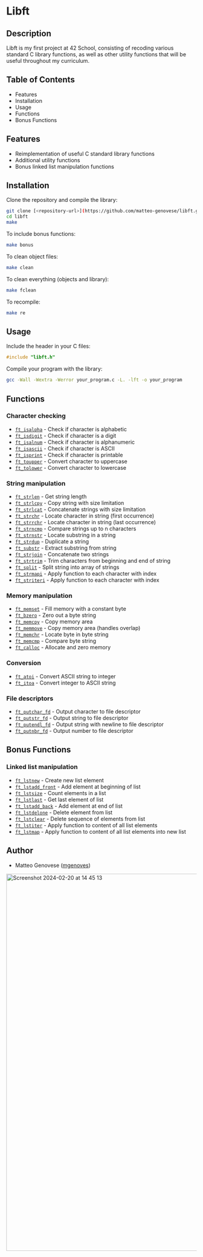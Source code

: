 # Libft

## Description
Libft is my first project at 42 School, consisting of recoding various standard C library functions, as well as other utility functions that will be useful throughout my curriculum.

## Table of Contents
- Features
- Installation
- Usage
- Functions
- Bonus Functions

## Features
- Reimplementation of useful C standard library functions
- Additional utility functions
- Bonus linked list manipulation functions

## Installation
Clone the repository and compile the library:

```bash
git clone [<repository-url>](https://github.com/matteo-genovese/libft.git)
cd libft
make
```

To include bonus functions:
```bash
make bonus
```

To clean object files:
```bash
make clean
```

To clean everything (objects and library):
```bash
make fclean
```

To recompile:
```bash
make re
```

## Usage
Include the header in your C files:
```c
#include "libft.h"
```

Compile your program with the library:
```bash
gcc -Wall -Wextra -Werror your_program.c -L. -lft -o your_program
```

## Functions

### Character checking
- [`ft_isalpha`](libft/ft_isalpha.c ) - Check if character is alphabetic
- [`ft_isdigit`](libft/ft_isdigit.c ) - Check if character is a digit
- [`ft_isalnum`](libft/ft_isalnum.c ) - Check if character is alphanumeric
- [`ft_isascii`](libft/ft_isascii.c ) - Check if character is ASCII
- [`ft_isprint`](libft/ft_isprint.c ) - Check if character is printable
- [`ft_toupper`](libft/ft_toupper.c ) - Convert character to uppercase
- [`ft_tolower`](libft/ft_tolower.c ) - Convert character to lowercase

### String manipulation
- [`ft_strlen`](libft/ft_strlen.c ) - Get string length
- [`ft_strlcpy`](libft/ft_strlcpy.c ) - Copy string with size limitation
- [`ft_strlcat`](libft/ft_strlcat.c ) - Concatenate strings with size limitation
- [`ft_strchr`](libft/ft_strchr.c ) - Locate character in string (first occurrence)
- [`ft_strrchr`](libft/ft_strrchr.c ) - Locate character in string (last occurrence)
- [`ft_strncmp`](libft/ft_strncmp.c ) - Compare strings up to n characters
- [`ft_strnstr`](libft/ft_strnstr.c ) - Locate substring in a string
- [`ft_strdup`](libft/ft_strdup.c ) - Duplicate a string
- [`ft_substr`](libft/ft_substr.c ) - Extract substring from string
- [`ft_strjoin`](libft/ft_strjoin.c ) - Concatenate two strings
- [`ft_strtrim`](libft/ft_strtrim.c ) - Trim characters from beginning and end of string
- [`ft_split`](libft/ft_split.c ) - Split string into array of strings
- [`ft_strmapi`](libft/ft_strmapi.c ) - Apply function to each character with index
- [`ft_striteri`](libft/ft_striteri.c ) - Apply function to each character with index

### Memory manipulation
- [`ft_memset`](libft/ft_memset.c ) - Fill memory with a constant byte
- [`ft_bzero`](libft/ft_bzero.c ) - Zero out a byte string
- [`ft_memcpy`](libft/ft_memcpy.c ) - Copy memory area
- [`ft_memmove`](libft/ft_memmove.c ) - Copy memory area (handles overlap)
- [`ft_memchr`](libft/ft_memchr.c ) - Locate byte in byte string
- [`ft_memcmp`](libft/ft_memcmp.c ) - Compare byte string
- [`ft_calloc`](libft/ft_calloc.c ) - Allocate and zero memory

### Conversion
- [`ft_atoi`](libft/ft_atoi.c ) - Convert ASCII string to integer
- [`ft_itoa`](libft/ft_itoa.c ) - Convert integer to ASCII string

### File descriptors
- [`ft_putchar_fd`](libft/ft_putchar_fd.c ) - Output character to file descriptor
- [`ft_putstr_fd`](libft/ft_putstr_fd.c ) - Output string to file descriptor
- [`ft_putendl_fd`](libft/ft_putendl_fd.c ) - Output string with newline to file descriptor
- [`ft_putnbr_fd`](libft/ft_putnbr_fd.c ) - Output number to file descriptor

## Bonus Functions

### Linked list manipulation
- [`ft_lstnew`](libft/ft_lstnew.c ) - Create new list element
- [`ft_lstadd_front`](libft/ft_lstadd_front.c ) - Add element at beginning of list
- [`ft_lstsize`](libft/ft_lstsize.c ) - Count elements in a list
- [`ft_lstlast`](libft/ft_lstlast.c ) - Get last element of list
- [`ft_lstadd_back`](libft/ft_lstadd_back.c ) - Add element at end of list
- [`ft_lstdelone`](libft/ft_lstdelone.c ) - Delete element from list
- [`ft_lstclear`](libft/ft_lstclear.c ) - Delete sequence of elements from list
- [`ft_lstiter`](libft/ft_lstiter.c ) - Apply function to content of all list elements
- [`ft_lstmap`](libft/ft_lstmap.c ) - Apply function to content of all list elements into new list

## Author
- Matteo Genovese ([mgenoves](https://profile-v3.intra.42.fr/users/mgenoves))

<img width="998" alt="Screenshot 2024-02-20 at 14 45 13" src="https://github.com/matteo-genovese/libft/assets/67902487/70cbe00c-bfbe-4a5a-852a-a9c453d78795">
